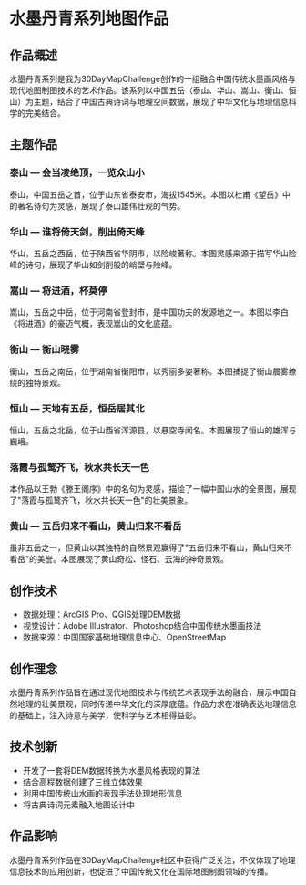 # 水墨丹青系列地图作品

## 作品概述
水墨丹青系列是我为30DayMapChallenge创作的一组融合中国传统水墨画风格与现代地图制图技术的艺术作品。该系列以中国五岳（泰山、华山、嵩山、衡山、恒山）为主题，结合了中国古典诗词与地理空间数据，展现了中华文化与地理信息科学的完美结合。

## 主题作品

### 泰山 — 会当凌绝顶，一览众山小
泰山，中国五岳之首，位于山东省泰安市，海拔1545米。本图以杜甫《望岳》中的著名诗句为灵感，展现了泰山雄伟壮观的气势。

### 华山 — 谁将倚天剑，削出倚天峰
华山，五岳之西岳，位于陕西省华阴市，以险峻著称。本图灵感来源于描写华山险峰的诗句，展现了华山如剑削般的峭壁与险峰。

### 嵩山 — 将进酒，杯莫停
嵩山，五岳之中岳，位于河南省登封市，是中国功夫的发源地之一。本图以李白《将进酒》的豪迈气概，表现嵩山的文化底蕴。

### 衡山 — 衡山晓雾
衡山，五岳之南岳，位于湖南省衡阳市，以秀丽多姿著称。本图捕捉了衡山晨雾缭绕的独特景观。

### 恒山 — 天地有五岳，恒岳居其北
恒山，五岳之北岳，位于山西省浑源县，以悬空寺闻名。本图展现了恒山的雄浑与巍峨。

### 落霞与孤鹜齐飞，秋水共长天一色
本作品以王勃《滕王阁序》中的名句为灵感，描绘了一幅中国山水的全景图，展现了"落霞与孤鹜齐飞，秋水共长天一色"的壮美景象。

### 黄山 — 五岳归来不看山，黄山归来不看岳
虽非五岳之一，但黄山以其独特的自然景观赢得了"五岳归来不看山，黄山归来不看岳"的美誉。本图展现了黄山奇松、怪石、云海的神奇景观。

## 创作技术
- 数据处理：ArcGIS Pro、QGIS处理DEM数据
- 视觉设计：Adobe Illustrator、Photoshop结合中国传统水墨画技法
- 数据来源：中国国家基础地理信息中心、OpenStreetMap

## 创作理念
水墨丹青系列作品旨在通过现代地图技术与传统艺术表现手法的融合，展示中国自然地理的壮美景观，同时传递中华文化的深厚底蕴。作品力求在准确表达地理信息的基础上，注入诗意与美学，使科学与艺术相得益彰。

## 技术创新
- 开发了一套将DEM数据转换为水墨风格表现的算法
- 结合高程数据创建了三维立体效果
- 利用中国传统山水画的表现手法处理地形信息
- 将古典诗词元素融入地图设计中

## 作品影响
水墨丹青系列作品在30DayMapChallenge社区中获得广泛关注，不仅体现了地理信息技术的应用创新，也促进了中国传统文化在国际地图制图领域的传播。 
